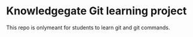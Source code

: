 # Knowledgegate Git learning project
This repo is onlymeant for students to learn git and git commands.